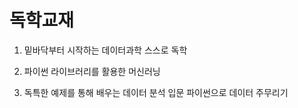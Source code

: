 # 독학교재

1. 밑바닥부터 시작하는 데이터과학 스스로 독학

2. 파이썬 라이브러리를 활용한 머신러닝

3. 독특한 예제를 통해 배우는 데이터 분석 입문 파이썬으로 데이터 주무리기
